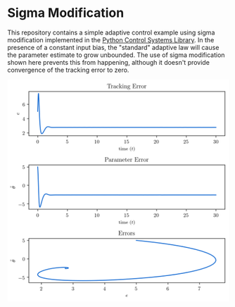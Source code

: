 # Sigma Modification

This repository contains a simple adaptive control example using sigma modification implemented in the [Python Control Systems Library](https://python-control.org/).
In the presence of a constant input bias, the "standard" adaptive law will cause the parameter estimate to grow unbounded.
The use of sigma modification shown here prevents this from happening, although it doesn't provide convergence of the tracking error to zero.

<p align="center">
  <img src="https://github.com/dpwiese/control-examples/blob/main/sigma-mod/fig/sigma_mod.png?raw=true" width="600">
</p>
